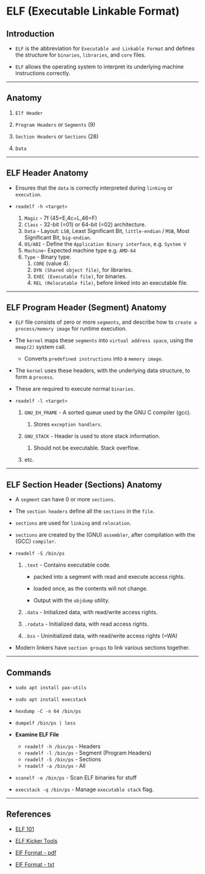 # ELF (Executable Linkable Format)

## Introduction

* `ELF` is the abbreviation for `Executable and Linkable Format` and defines the structure for `binaries`, `libraries`, and `core` files.

* `ELF` allows the operating system to interpret its underlying machine instructions correctly.

---

## Anatomy

1. `Elf Header`

2. `Program Headers` or `Segments` (9)

3. `Section Headers` or `Sections` (28)

4. `Data`

---

## ELF Header Anatomy
    
* Ensures that the `data` is correctly interpreted during `linking` or `execution`.

* `readelf -h <target>`

    1. `Magic` - 7f (45=E,4c=L,46=F)
    2. `Class` - 32-bit (=01) or 64-bit (=02) architecture. 
    3. `Data` - Layout: `LSB`, Least Significant Bit, `little-endian` / `MSB`, Most Significant Bit, `big-endian`.
    5. `OS/ABI` - Define the `Application Binary interface`,  e.g. `System V`
    6. `Machine`- Expected machine type e.g. `AMD-64`
    7. `Type` - Binary type.
        1. `CORE` (value 4).
        2. `DYN (Shared object file)`, for libraries.
        3. `EXEC (Executable file)`, for binaries.
        4. `REL (Relocatable file)`, before linked into an executable file.

---

## ELF Program Header (Segment) Anatomy

* `ELF` file consists of zero or more `segments`, and describe how to `create a process/memory image` for runtime execution.

* The `kernel` maps these `segments` into `virtual address space`, using the `mmap(2)` system call.

    * Converts `predefined instructions` into a `memory image`.

* The `kernel` uses these headers, with the underlying data structure, to form a `process`. 

* These are required to execute normal `binaries`.

* `readelf -l <target>`

    1. `GNU_EH_FRAME` - A sorted queue used by the GNU C compiler (gcc). 

        1. Stores `exception handlers`.

    2. `GNU_STACK` - Header is used to store stack information.

        1. Should not be executable. Stack overflow.
    
    3. etc.

---

## ELF Section Header (Sections) Anatomy

* A `segment` can have 0 or more `sections`. 

* The `section headers` define all the `sections` in the `file`.

* `sections` are used for `linking` and `relocation`.

* `sections` are created by the (GNU) `assembler`, after compilation with the (GCC) `compiler`.

* `readelf -S /bin/ps`

    1. `.text` - Contains executable code.

        * packed into a segment with read and execute access rights.

        * loaded once, as the contents will not change. 

        * Output with the `objdump` utility.

    2. `.data` - Initialized data, with read/write access rights.

    3. `.rodata` - Initialized data, with read access rights.

    4. `.bss` - Uninitialized data, with read/write access rights (=WA)

* Modern linkers have `section groups` to link various sections together.

---

## Commands

* `sudo apt install pax-utils`
* `sudo apt install execstack`

* `hexdump -C -n 64 /bin/ps`

* `dumpelf /bin/ps | less`

* __Examine ELF File__

    * `readelf -h /bin/ps` - Headers
    * `readelf -l /bin/ps` - Segment (Program Headers)
    * `readelf -S /bin/ps` - Sections
    * `readelf -a /bin/ps` - All

* `scanelf -e /bin/ps` - Scan ELF binaries for stuff

* `execstack -q /bin/ps` - Manage `executable stack` flag.

---

## References

* [ELF 101](https://linux-audit.com/elf-binaries-on-linux-understanding-and-analysis/)

* [ELF Kicker Tools](http://www.muppetlabs.com/~breadbox/software/elfkickers.html)

* [ElF Format - pdf](http://www.skyfree.org/linux/references/ELF_Format.pdf)

* [ElF Format - txt](http://www.muppetlabs.com/~breadbox/software/ELF.txt)



